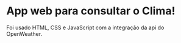 # App web para consultar o Clima!

 Foi usado  HTML, CSS e JavaScript com a integração da api do OpenWeather.

